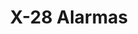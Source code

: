---
title: "X-28 Alarmas"
url: /ciudad-autonoma-de-buenos-aires/x-28-alarmas-2/
shop: Autowerkstatt
---